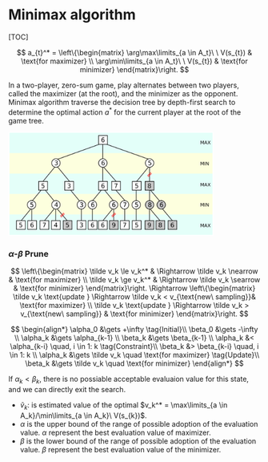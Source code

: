 # Minimax algorithm

[TOC]

$$
a_{t}^* = \left\{\begin{matrix} 
\arg\max\limits_{a \in A_t}\ \  V(s_{t}) & \text{for maximizer} \\
\arg\min\limits_{a \in A_t}\ \  V(s_{t}) & \text{for minimizer} 
\end{matrix}\right.
$$

In a two-player, zero-sum game, play alternates between two players, called the maximizer (at the root), and the minimizer as the opponent. Minimax algorithm traverse the decision tree by depth-first search to determine the optimal action $a^*$ for the current player at the root of the game tree.

<img src="./assets/AB_pruning.svg" alt="AB_pruning" style="zoom:40%;" />

### $\alpha \text{-} \beta$ Prune


$$
\left\{\begin{matrix} 
\tilde v_k \le v_k^* & \Rightarrow \tilde v_k \nearrow & \text{for maximizer} \\
\tilde v_k \ge v_k^* & \Rightarrow \tilde v_k \searrow & \text{for minimizer} 
\end{matrix}\right. \Rightarrow \left\{\begin{matrix} 
\tilde v_k \text{update } \Rightarrow \tilde v_k < v_{\text{new\ sampling}}& \text{for maximizer}   \\
\tilde v_k \text{update } \Rightarrow \tilde v_k > v_{\text{new\ sampling}} & \text{for minimizer} 
\end{matrix}\right.
$$

$$
\begin{align*}
\alpha_0 &\gets +\infty \tag{Initial}\\
\beta_0 &\gets -\infty  \\
\alpha_k &\gets \alpha_{k-1}  \\
\beta_k &\gets \beta_{k-1}  \\
\alpha_k &< \alpha_{k-i} \quad, i \in 1: k \tag{Constraint}\\
\beta_k &> \beta_{k-i} \quad, i \in 1: k  \\
\alpha_k &\gets \tilde v_k \quad \text{for maximizer}  \tag{Update}\\
\beta_k &\gets \tilde v_k \quad \text{for minimizer} 
\end{align*}
$$

If $\alpha_k < \beta_k$, there is no possiable acceptable evaluaion value for this state, and we can directly exit the search.

- $\tilde v_k$: is estimated value of the optimal $v_k^* = \max\limits_{a \in A_k}/\min\limits_{a \in A_k}\ V(s_{k})$.
- $\alpha$ is the upper bound of the range of possible adoption of the evaluation value. $\alpha$ represent the best evaluation value of maximizer.
- $\beta$ is the lower bound of the range of possible adoption of the evaluation value. $\beta$ represent the best evaluation value of the minimizer.
